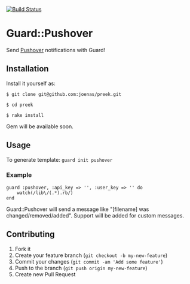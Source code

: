 [![Build Status](https://travis-ci.org/joenas/preek.png)](https://travis-ci.org/joenas/guard-pushover)

# Guard::Pushover

Send [Pushover](https://pushover.net/) notifications with Guard!

## Installation

Install it yourself as:

    $ git clone git@github.com:joenas/preek.git

    $ cd preek

    $ rake install
    
Gem will be available soon.

## Usage

To generate template: `guard init pushover` 

### Example

    guard :pushover, :api_key => '', :user_key => '' do
        watch(/lib\/(.*).rb/)
    end

Guard::Pushover will send a message like "[filename] was changed/removed/added".
Support will be added for custom messages.

## Contributing

1. Fork it
2. Create your feature branch (`git checkout -b my-new-feature`)
3. Commit your changes (`git commit -am 'Add some feature'`)
4. Push to the branch (`git push origin my-new-feature`)
5. Create new Pull Request
